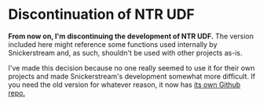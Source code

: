 # Discontinuation of NTR UDF
**From now on, I'm discontinuing the development of NTR UDF.** The version included here might reference some functions used
internally by Snickerstream and, as such, shouldn't be used with other projects as-is.

I've made this decision because no one really seemed to use it for their own projects and made Snickerstream's development
somewhat more difficult. If you need the old version for whatever reason, it now has [its own Github repo.](https://github.com/RattletraPM/NTR-UDF)

